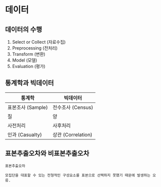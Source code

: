 # 데이터

## 데이터의 수행
1. Select or Collect (자료수집)
2. Preprocessing (전처리)
3. Transform (변환)
4. Model (모델)
5. Evaluation (평가)

## 통계학과 빅데이터
|통계학|빅데이터|
|-|-|
|표본조사 (Sample)|전수조사 (Census)|
|질|양|
|사전처리|사후처리|
|인과 (Casualty)|상관 (Correlation)|

## 표본추출오차와 비표본추출오차
```
표본추출오차

모집단을 대표할 수 있는 전형적인 구성요소를 표본으로 선택하지 못했기 때문에 발생하는 오류.


```